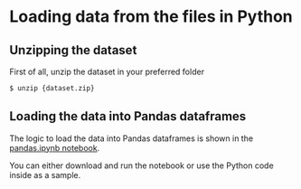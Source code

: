# Loading data from the files in Python

## Unzipping the dataset

First of all, unzip the dataset in your preferred folder

```sh
$ unzip {dataset.zip}
```

## Loading the data into Pandas dataframes

The logic to load the data into Pandas dataframes is shown in the [pandas.ipynb notebook](https://github.com/unsplash/research-datasets/blob/master/python/pandas.ipynb).

You can either download and run the notebook or use the Python code inside as a sample.